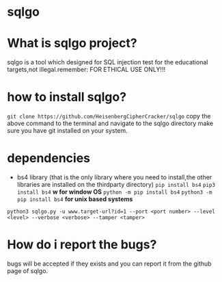 # sqlgo

# What is sqlgo project?
sqlgo is a tool which designed for SQL injection test for the educational targets,not illegal.remember: FOR ETHICAL USE ONLY!!!

# how to install sqlgo?
```git clone https://github.com/HeisenbergCipherCracker/sqlgo```
copy the above command to the terminal and navigate to the sqlgo directory
make sure you have git installed on your system.

# dependencies
- bs4 library (that is the only library where you need to install,the other libraries are installed on the thirdparty directory)
```pip install bs4```
```pip3 install bs4```
**w for window OS**
```python -m pip install bs4```
```python3 -m pip install bs4```
**for unix based systems**


```python3 sqlgo.py -u www.target-url?id=1 --port <port number> --level <level> --verbose <verbose> --tamper <tamper> ```


# How do i report the bugs?
bugs will be accepted if they exists and you can report it from the github page of sqlgo.
